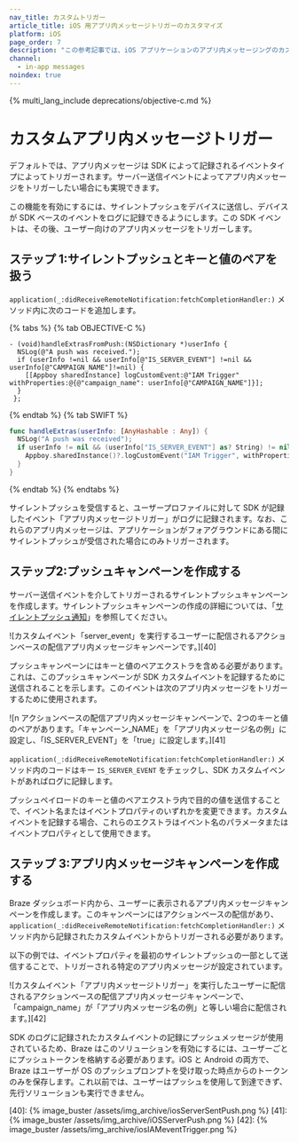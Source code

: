 ```yaml
---
nav_title: カスタムトリガー
article_title: iOS 用アプリ内メッセージトリガーのカスタマイズ
platform: iOS
page_order: 7
description: "この参考記事では、iOS アプリケーションのアプリ内メッセージングのカスタムトリガーについて説明します。"
channel:
  - in-app messages
noindex: true
---
```


{% multi_lang_include deprecations/objective-c.md %}

# カスタムアプリ内メッセージトリガー

デフォルトでは、アプリ内メッセージは SDK によって記録されるイベントタイプによってトリガーされます。サーバー送信イベントによってアプリ内メッセージをトリガーしたい場合にも実現できます。

この機能を有効にするには、サイレントプッシュをデバイスに送信し、デバイスが SDK ベースのイベントをログに記録できるようにします。この SDK イベントは、その後、ユーザー向けのアプリ内メッセージをトリガーします。

## ステップ 1:サイレントプッシュとキーと値のペアを扱う

`application(_:didReceiveRemoteNotification:fetchCompletionHandler:)` メソッド内に次のコードを追加します。

{% tabs %}
{% tab OBJECTIVE-C %}

```objc
- (void)handleExtrasFromPush:(NSDictionary *)userInfo {
  NSLog(@"A push was received.");
  if (userInfo !=nil && userInfo[@"IS_SERVER_EVENT"] !=nil && userInfo[@"CAMPAIGN_NAME"]!=nil) {
    [[Appboy sharedInstance] logCustomEvent:@"IAM Trigger" withProperties:@{@"campaign_name": userInfo[@"CAMPAIGN_NAME"]}];
  }
 };
```

{% endtab %}
{% tab SWIFT %}

```swift
func handleExtras(userInfo: [AnyHashable : Any]) {
  NSLog("A push was received");
  if userInfo != nil && (userInfo["IS_SERVER_EVENT"] as? String) != nil && (userInfo["CAMPAIGN_NAME"] as? String) != nil {
    Appboy.sharedInstance()?.logCustomEvent("IAM Trigger", withProperties: ["campaign_name": userInfo["CAMPAIGN_NAME"]])
  }
}
```

{% endtab %}
{% endtabs %}

サイレントプッシュを受信すると、ユーザープロファイルに対して SDK が記録したイベント「アプリ内メッセージトリガー」がログに記録されます。なお、これらのアプリ内メッセージは、アプリケーションがフォアグラウンドにある間にサイレントプッシュが受信された場合にのみトリガーされます。

## ステップ2:プッシュキャンペーンを作成する

サーバー送信イベントを介してトリガーされるサイレントプッシュキャンペーンを作成します。サイレントプッシュキャンペーンの作成の詳細については、「[サイレントプッシュ通知][39]」を参照してください。

![カスタムイベント「server_event」を実行するユーザーに配信されるアクションベースの配信アプリ内メッセージキャンペーンです。][40]

プッシュキャンペーンにはキーと値のペアエクストラを含める必要があります。これは、このプッシュキャンペーンが SDK カスタムイベントを記録するために送信されることを示します。このイベントは次のアプリ内メッセージをトリガーするために使用されます。

![n アクションベースの配信アプリ内メッセージキャンペーンで、2つのキーと値のペアがあります。「キャンペーン_NAME」を「アプリ内メッセージ名の例」に設定し、「IS_SERVER_EVENT」を「true」に設定します。][41]

`application(_:didReceiveRemoteNotification:fetchCompletionHandler:)` メソッド内のコードはキー `IS_SERVER_EVENT` をチェックし、SDK カスタムイベントがあればログに記録します。

プッシュペイロードのキーと値のペアエクストラ内で目的の値を送信することで、イベント名またはイベントプロパティのいずれかを変更できます。カスタムイベントを記録する場合、これらのエクストラはイベント名のパラメータまたはイベントプロパティとして使用できます。

## ステップ 3:アプリ内メッセージキャンペーンを作成する

Braze ダッシュボード内から、ユーザーに表示されるアプリ内メッセージキャンペーンを作成します。このキャンペーンにはアクションベースの配信があり、`application(_:didReceiveRemoteNotification:fetchCompletionHandler:)` メソッド内から記録されたカスタムイベントからトリガーされる必要があります。

以下の例では、イベントプロパティを最初のサイレントプッシュの一部として送信することで、トリガーされる特定のアプリ内メッセージが設定されています。

![カスタムイベント「アプリ内メッセージトリガー」を実行したユーザーに配信されるアクションベースの配信アプリ内メッセージキャンペーンで、「campaign_name」が「アプリ内メッセージ名の例」と等しい場合に配信されます。][42]

SDK のログに記録されたカスタムイベントの記録にプッシュメッセージが使用されているため、Braze はこのソリューションを有効にするには、ユーザーごとにプッシュトークンを格納する必要があります。iOS と Android の両方で、Braze はユーザーが OS のプッシュプロンプトを受け取った時点からのトークンのみを保存します。これ以前では、ユーザーはプッシュを使用して到達できず、先行ソリューションも実行できません。

[39]: {{site.baseurl}}/developer_guide/platform_integration_guides/ios/push_notifications/silent_push_notifications/
[40]: {% image_buster /assets/img_archive/iosServerSentPush.png %}
[41]: {% image_buster /assets/img_archive/iOSServerPush.png %}
[42]: {% image_buster /assets/img_archive/iosIAMeventTrigger.png %}
